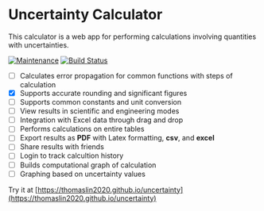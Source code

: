 # Uncertainty Calculator

This calculator is a web app for performing calculations involving quantities with uncertainties.

[![Maintenance](https://img.shields.io/maintenance/yes/2020.svg)]() [![Build Status](https://travis-ci.org/arnog/mathlive.svg?branch=master)](https://travis-ci.org/arnog/mathlive) 

- [ ] Calculates error propagation for common functions with steps of calculation
- [x] Supports accurate rounding and significant figures
- [ ] Supports common constants and unit conversion
- [ ] View results in scientific and engineering modes
- [ ] Integration with Excel data through drag and drop
- [ ] Performs calculations on entire tables
- [ ] Export results as **PDF** with Latex formatting, **csv**, and **excel** 
- [ ] Share results with friends
- [ ] Login to track calcultion history
- [ ] Builds computational graph of calculation
- [ ] Graphing based on uncertainty values

Try it at [https://thomaslin2020.github.io/uncertainty](https://thomaslin2020.github.io/uncertainty) 